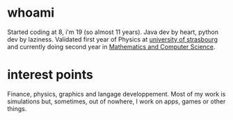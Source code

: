 # whoami
Started coding at 8, i'm 19 (so almost 11 years). Java dev by heart, python dev by laziness. Validated first year of Physics at [university of strasbourg](https://www.unistra.fr) and currently doing second year in [Mathematics and Computer Science](https://mathinfo.unistra.fr/formations/licence/mathematiques/#data-rof-tab-presentation).

# interest points
Finance, physics, graphics and langage developpement.
Most of my work is simulations but, sometimes, out of nowhere, I work on apps, games or other things.
